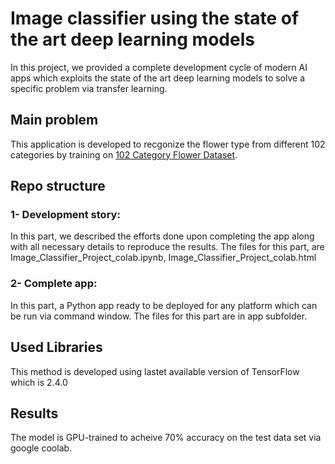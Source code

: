 # Image classifier using the state of the art deep learning models 

In this project, we provided a complete development cycle of modern AI apps which exploits the state of the art deep learning models to solve a specific problem via transfer learning. 

## Main problem
This application is developed to recgonize the flower type from different 102 categories by training on [102 Category Flower Dataset](https://www.robots.ox.ac.uk/~vgg/data/flowers/102/index.html). 

## Repo structure
### 1- Development story: 
In this part, we described the efforts done upon completing the app along with all necessary details to reproduce the results. 
The files for this part, are Image_Classifier_Project_colab.ipynb, Image_Classifier_Project_colab.html
### 2- Complete app: 
In this part, a Python app ready to be deployed for any platform which can be run via command window. 
The files for this part are in app subfolder. 

## Used Libraries 
This method is developed using lastet available version of TensorFlow which is 2.4.0
## Results
The model is GPU-trained to acheive 70% accuracy on the test data set via google coolab. 
 
